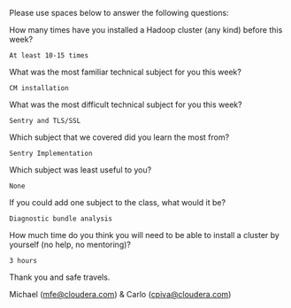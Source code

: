 Please use spaces below to answer the following questions:


How many times have you installed a Hadoop cluster (any kind) before this week?
```
At least 10-15 times
```

What was the most familiar technical subject for you this week?
```
CM installation
```

What was the most difficult technical subject for you this week?
```
Sentry and TLS/SSL
```

Which subject that we covered did you learn the most from?
```
Sentry Implementation 
```

Which subject was least useful to you?
```
None
```

If you could add one subject to the class, what would it be?
```
Diagnostic bundle analysis
```

How much time do you think you will need to be able to install a cluster by yourself (no help, no mentoring)?
```
3 hours
```

Thank you and safe travels.

Michael (mfe@cloudera.com) & Carlo (cpiva@cloudera.com)
